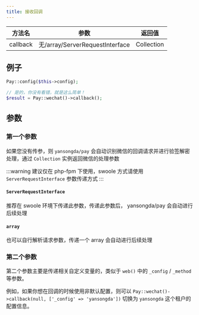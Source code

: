 ```yaml
---
title: 接收回调
---
```


| 方法名 | 参数 | 返回值 |
| :---: | :---: | :---: |
| callback | 无/array/ServerRequestInterface | Collection |

## 例子

```php
Pay::config($this->config);

// 是的，你没有看错，就是这么简单！
$result = Pay::wechat()->callback();
```

## 参数

### 第一个参数

如果您没有传参，则 `yansongda/pay` 会自动识别微信的回调请求并进行验签解密处理，通过 `Collection` 实例返回微信的处理参数

:::warning
建议仅在 php-fpm 下使用，swoole 方式请使用 `ServerRequestInterface` 参数传递方式
:::

#### `ServerRequestInterface`

推荐在 swoole 环境下传递此参数，传递此参数后， yansongda/pay 会自动进行后续处理

#### `array`

也可以自行解析请求参数，传递一个 array 会自动进行后续处理

### 第二个参数

第二个参数主要是传递相关自定义变量的，类似于 `web()` 中的 `_config` / `_method` 等参数。

例如，如果你想在回调的时候使用非默认配置，则可以 `Pay::wechat()->callback(null, ['_config' => 'yansongda'])` 切换为 `yansongda` 这个租户的配置信息。
